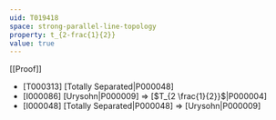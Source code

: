 ```yaml
---
uid: T019418
space: strong-parallel-line-topology
property: t_{2-frac{1}{2}}
value: true
---
```

[[Proof]]

* [T000313] [Totally Separated|P000048]
* [I000086] [Urysohn|P000009] => [$T_{2 \frac{1}{2}}$|P000004]
* [I000048] [Totally Separated|P000048] => [Urysohn|P000009]

